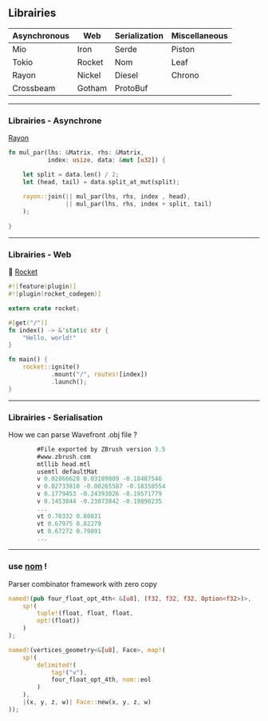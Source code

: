 ## Librairies

| Asynchronous | Web | Serialization | Miscellaneous |
| ---------- | --- | ------------- | ------ |
| Mio | Iron | Serde | Piston |
| Tokio | Rocket | Nom | Leaf |
| Rayon | Nickel | Diesel | Chrono |
| Crossbeam | Gotham | ProtoBuf | |

---

### Librairies - Asynchrone

[Rayon](https://github.com/nikomatsakis/rayon)

```rust
fn mul_par(lhs: &Matrix, rhs: &Matrix,
           index: usize, data: &mut [u32]) {

    let split = data.len() / 2;
    let (head, tail) = data.split_at_mut(split);
    
    rayon::join(|| mul_par(lhs, rhs, index , head),
                || mul_par(lhs, rhs, index + split, tail)
    );
    
}
```

---

### Librairies - Web

🚀 [Rocket](https://rocket.rs/)

```rust
#![feature(plugin)]
#![plugin(rocket_codegen)]

extern crate rocket;

#[get("/")]
fn index() -> &'static str {
    "Hello, world!"
}

fn main() {
    rocket::ignite()
            .mount("/", routes![index])
            .launch();
}
```

---

### Librairies - Serialisation

How we can parse Wavefront .obj file ?

```rust
        #File exported by ZBrush version 3.5
        #www.zbrush.com
        mtllib head.mtl
        usemtl defaultMat
        v 0.02866628 0.03189809 -0.18487546
        v 0.02733818 -0.00265587 -0.18358554
        v 0.1779453 -0.24393026 -0.19571779
        v 0.1453844 -0.23073842 -0.19898235
        ...
        vt 0.70332 0.80831
        vt 0.67975 0.82279
        vt 0.67272 0.79891
        ...
```

---

### use [nom](https://github.com/Geal/nom) !

Parser combinator framework with zero copy

```rust
named!(pub four_float_opt_4th< &[u8], (f32, f32, f32, Option<f32>)>, 
    sp!(
        tuple!(float, float, float, 
        opt!(float))
    )
);

named!(vertices_geometry<&[u8], Face>, map!(
    sp!( 
        delimited!(
            tag!("v"), 
            four_float_opt_4th, nom::eol
        )
    ), 
    |(x, y, z, w)| Face::new(x, y, z, w)
));
```